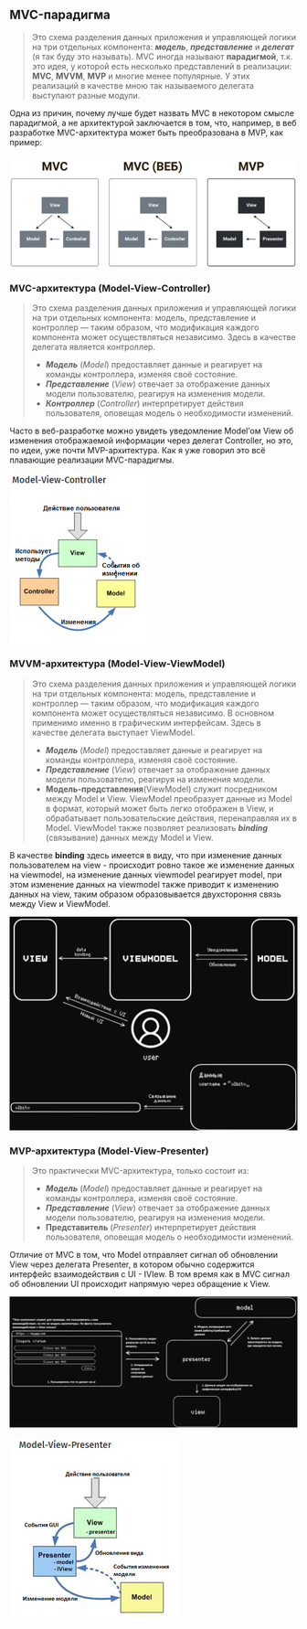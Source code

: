 ## MVC-парадигма

> Это схема разделения данных приложения и управляющей логики на три отдельных компонента: ***модель***, ***представление*** и ***делегат*** (я так буду это называть).
> MVC иногда называют **парадигмой**, т.к.  это идея, у которой есть несколько представлений в реализации: **MVC**, **MVVM**, **MVP** и многие менее популярные. У этих реализаций в качестве мною так называемого делегата выступают разные модули.

Одна из причин, почему лучше будет назвать MVC в некотором смысле парадигмой, а не архитектурой заключается в том, что, например,  в веб разработке MVC-архитектура может быть преобразована в MVP, как пример:

![Untitled](programming/code/contents/code-principles/image-storage/Untitled%202.png)

### MVC-архитектура (Model-View-Controller)

> Это схема разделения данных приложения и управляющей логики на три отдельных компонента: модель, представление и контроллер — таким образом, что модификация каждого компонента может осуществляться независимо. Здесь в качестве делегата является контроллер.
> 
> - ***Модель*** (*Model*) предоставляет данные и реагирует на команды контроллера, изменяя своё состояние.
> - ***Представление*** (*View*) отвечает за отображение данных модели пользователю, реагируя на изменения модели.
> - ***Контроллер*** (*Controller*) интерпретирует действия пользователя, оповещая модель о необходимости изменений.

Часто в веб-разработке можно увидеть уведомление Model’ом View об изменения отображаемой информации через делегат Controller, но это, по идеи, уже почти MVP-архитектура. Как я уже говорил это всё плавающие реализации MVC-парадигмы.

![Untitled](programming/code/contents/code-principles/image-storage/Untitled%203.png)

### MVVM-архитектура (Model-View-ViewModel)

> Это схема разделения данных приложения и управляющей логики на три отдельных компонента: модель, представление и контроллер — таким образом, что модификация каждого компонента может осуществляться независимо. В основном применимо именно в графическим интерфейсам.  Здесь в качестве делегата выступает ViewModel.
> 
> - ***Модель*** (*Model*) предоставляет данные и реагирует на команды контроллера, изменяя своё состояние.
> - ***Представление*** (*View*) отвечает за отображение данных модели пользователю, реагируя на изменения модели.
> - **Модель-представления**(ViewModel) cлужит посредником между Model и View. ViewModel преобразует данные из Model в формат, который может быть легко отображен в View, и обрабатывает пользовательские действия, перенаправляя их в Model. ViewModel также позволяет реализовать ***binding*** (связывание) данных между Model и View.

В качестве **binding** здесь имеется в виду, что при изменение данных пользователем на view - происходит ровно такое же изменение данных на viewmodel, на изменение данных viewmodel реагирует model, при этом изменение данных на viewmodel также приводит к изменению данных на view, таким образом образовывается двухстороння связь между View и ViewModel.

![Untitled](programming/code/contents/code-principles/image-storage/Untitled%204.png)

### MVP-архитектура (Model-View-Presenter)

> Это практически MVC-архитектура, только состоит из:
> 
> - ***Модель*** (*Model*) предоставляет данные и реагирует на команды контроллера, изменяя своё состояние.
> - ***Представление*** (*View*) отвечает за отображение данных модели пользователю, реагируя на изменения модели.
> - **Представитель** (*Presenter*) интерпретирует действия пользователя, оповещая модель о необходимости изменений.

Отличие от MVC в том, что Model отправляет сигнал об обновлении View через делегата Presenter, в котором обычно содержится интерфейс взаимодействия с UI - IVIew. В том время как в MVC сигнал об обновлении UI происходит напрямую через обращение к View.

![Untitled](programming/code/contents/code-principles/image-storage/Untitled%205.png)

![Untitled](programming/code/contents/code-principles/image-storage/Untitled%206.png)
